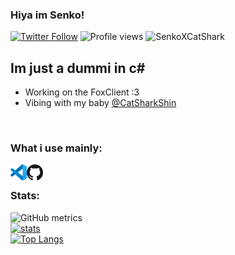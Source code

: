 ### Hiya im Senko!

[![Twitter Follow](https://img.shields.io/twitter/follow/SenkoLittle?color=purple&label=Follow%20me%20%40SenkoLittle&style=plastic)](https://twitter.com/intent/follow?original_referer=https%3A%2F%2Fgithub.com%2FItsSenko&screen_name=SenkoLittle)
![Profile views](https://gpvc.arturio.dev/ItsSenko)
![SenkoXCatShark](https://i.imgur.com/UCfinC1.png)
## Im just a dummi in c#

- Working on the FoxClient :3
- Vibing with my baby [@CatSharkShin][Cat]
<br />

### What i use mainly:

<img align="left" alt="Visual Studio Code" width="26px" src="https://raw.githubusercontent.com/github/explore/80688e429a7d4ef2fca1e82350fe8e3517d3494d/topics/visual-studio-code/visual-studio-code.png" />
<img align="left" alt="GitHub" width="26px" src="https://raw.githubusercontent.com/github/explore/78df643247d429f6cc873026c0622819ad797942/topics/github/github.png" />
<br />

### Stats:

![GitHub metrics](https://metrics.lecoq.io/ItsSenko)<br />
[![stats](https://github-readme-stats.vercel.app/api?username=ItsSenko&theme=dark&show_icons=true)](https://github.com/ItsSenko)</br>
[![Top Langs](https://github-readme-stats.vercel.app/api/top-langs/?username=ItsSenko&theme=dark&layout=compact)](https://github.com/ItsSenko)</br>

[Cat]: https://github.com/CatSharkShin  
